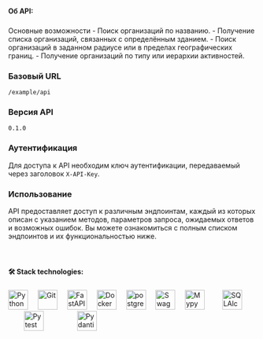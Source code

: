 ###

<h4 align="left">Об API:</h4>

###

<p align="left">
Основные возможности
- Поиск организаций по названию.
- Получение списка организаций, связанных с определённым зданием.
- Поиск организаций в заданном радиусе или в пределах географических границ.
- Получение организаций по типу или иерархии активностей.

### Базовый URL
```
/example/api
```

### Версия API
```
0.1.0
```

### Аутентификация
Для доступа к API необходим ключ аутентификации, передаваемый через заголовок `X-API-Key`.

### Использование
API предоставляет доступ к различным эндпоинтам, каждый из которых описан с указанием методов, параметров запроса, ожидаемых ответов и возможных ошибок. Вы можете ознакомиться с полным списком эндпоинтов и их функциональностью ниже.

<br> </p>

###

<h4 align="left">🛠 Stack technologies:</h4>

###

<div align="left">
  <img src="https://symbols.getvecta.com/stencil_25/69_python.34cfd522d6.svg" height="40" alt="Python"  />
  <img width="12" />
  <img src="https://symbols.getvecta.com/stencil_28/88_visual-studio-team-services-git-repository.c595f4166d.svg" height="40" alt="Git"  />
  <img width="12" />
  <img src="https://icon.icepanel.io/Technology/svg/FastAPI.svg" height="40" alt="FastAPI"  />
  <img width="12" />
  <img src="https://www.svgrepo.com/show/349342/docker.svg" height="40" alt="Docker"  />
  <img width="12" />
  <img src="https://skillicons.dev/icons?i=postgres" height="40" alt="postgresql logo" />
  <img width="12" />
  <img src="https://icon.icepanel.io/Technology/svg/Swagger.svg" height="40" alt="Swagger" />
  <img width="12" />  <img src="https://mypy.readthedocs.io/en/stable/_static/mypy_light.svg" height="40" alt="Mypy" />
  <img width="12" />  <img width="12" />  <img src="https://upload.wikimedia.org/wikipedia/commons/d/d7/SQLAlchemy.svg" height="40" alt="SQLAlchemy" />
  <img width="12" />  <img width="12" />  <img width="12" />  <img src="https://icon.icepanel.io/Technology/svg/pytest.svg" height="40" alt="Pytest" />
  <img width="12" />
  <img width="12" />  <img width="12" />  <img width="12" />  <img src="https://docs.pydantic.dev/latest/logo-white.svg" height="40" alt="Pydantic" />
  <img width="12" />
</div>

###
